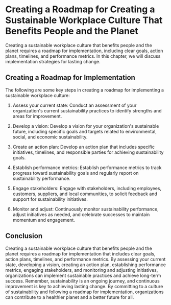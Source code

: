 Creating a Roadmap for Creating a Sustainable Workplace Culture That Benefits People and the Planet
=============================================================================================================================================================

Creating a sustainable workplace culture that benefits people and the planet requires a roadmap for implementation, including clear goals, action plans, timelines, and performance metrics. In this chapter, we will discuss implementation strategies for lasting change.

Creating a Roadmap for Implementation
-------------------------------------

The following are some key steps in creating a roadmap for implementing a sustainable workplace culture:

1. Assess your current state: Conduct an assessment of your organization's current sustainability practices to identify strengths and areas for improvement.

2. Develop a vision: Develop a vision for your organization's sustainable future, including specific goals and targets related to environmental, social, and economic sustainability.

3. Create an action plan: Develop an action plan that includes specific initiatives, timelines, and responsible parties for achieving sustainability goals.

4. Establish performance metrics: Establish performance metrics to track progress toward sustainability goals and regularly report on sustainability performance.

5. Engage stakeholders: Engage with stakeholders, including employees, customers, suppliers, and local communities, to solicit feedback and support for sustainability initiatives.

6. Monitor and adjust: Continuously monitor sustainability performance, adjust initiatives as needed, and celebrate successes to maintain momentum and engagement.

Conclusion
----------

Creating a sustainable workplace culture that benefits people and the planet requires a roadmap for implementation that includes clear goals, action plans, timelines, and performance metrics. By assessing your current state, developing a vision, creating an action plan, establishing performance metrics, engaging stakeholders, and monitoring and adjusting initiatives, organizations can implement sustainable practices and achieve long-term success. Remember, sustainability is an ongoing journey, and continuous improvement is key to achieving lasting change. By committing to a culture of sustainability and following a roadmap for implementation, organizations can contribute to a healthier planet and a better future for all.
